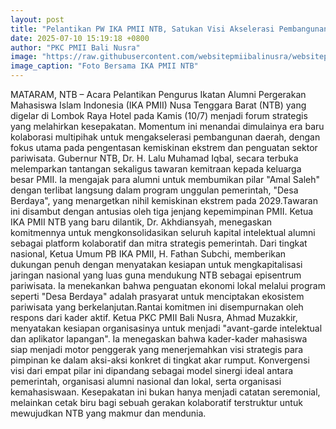 ```yaml
---
layout: post
title: "Pelantikan PW IKA PMII NTB, Satukan Visi Akselerasi Pembangunan dan Pengentasan Kemiskinan di NTB"
date: 2025-07-10 15:19:18 +0800
author: "PKC PMII Bali Nusra"
image: "https://raw.githubusercontent.com/websitepmiibalinusra/websitepmiibalinusra.github.io/main/assets/rilis/pelantikan-pw-ika-pmii-ntb-satukan-visi-akselerasi-pembangunan-dan-pengentasan-kemiskinan-di-ntb.png"
image_caption: "Foto Bersama IKA PMII NTB"
---
```


MATARAM, NTB – Acara Pelantikan Pengurus Ikatan Alumni Pergerakan Mahasiswa Islam Indonesia (IKA PMII) Nusa Tenggara Barat (NTB) yang digelar di Lombok Raya Hotel pada Kamis (10/7) menjadi forum strategis yang melahirkan kesepakatan. Momentum ini menandai dimulainya era baru kolaborasi multipihak untuk mengakselerasi pembangunan daerah, dengan fokus utama pada pengentasan kemiskinan ekstrem dan penguatan sektor pariwisata.
Gubernur NTB, Dr. H. Lalu Muhamad Iqbal, secara terbuka melemparkan tantangan sekaligus tawaran kemitraan kepada keluarga besar PMII. Ia mengajak para alumni untuk membumikan pilar "Amal Saleh" dengan terlibat langsung dalam program unggulan pemerintah, "Desa Berdaya", yang menargetkan nihil kemiskinan ekstrem pada 2029.Tawaran ini disambut dengan antusias oleh tiga jenjang kepemimpinan PMII.
Ketua IKA PMII NTB yang baru dilantik, Dr. Akhdiansyah, menegaskan komitmennya untuk mengkonsolidasikan seluruh kapital intelektual alumni sebagai platform kolaboratif dan mitra strategis pemerintah. Dari tingkat nasional, Ketua Umum PB IKA PMII, H. Fathan Subchi, memberikan dukungan penuh dengan menyatakan kesiapan untuk mengkapitalisasi jaringan nasional yang luas guna mendukung NTB sebagai episentrum pariwisata. Ia menekankan bahwa penguatan ekonomi lokal melalui program seperti "Desa Berdaya" adalah prasyarat untuk menciptakan ekosistem pariwisata yang berkelanjutan.Rantai komitmen ini disempurnakan oleh respons dari kader aktif.
Ketua PKC PMII Bali Nusra, Ahmad Muzakkir, menyatakan kesiapan organisasinya untuk menjadi "avant-garde intelektual dan aplikator lapangan". Ia menegaskan bahwa kader-kader mahasiswa siap menjadi motor penggerak yang menerjemahkan visi strategis para pimpinan ke dalam aksi-aksi konkret di tingkat akar rumput.
Konvergensi visi dari empat pilar ini dipandang sebagai model sinergi ideal antara pemerintah, organisasi alumni nasional dan lokal, serta organisasi kemahasiswaan. Kesepakatan ini bukan hanya menjadi catatan seremonial, melainkan cetak biru bagi sebuah gerakan kolaboratif terstruktur untuk mewujudkan NTB yang makmur dan mendunia.
